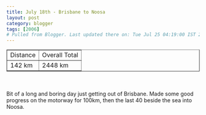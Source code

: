 ```yaml
---
title: July 18th - Brisbane to Noosa
layout: post
category: blogger
tags: [2006]
# Pulled from Blogger. Last updated there on: Tue Jul 25 04:19:00 IST 2006
---
```

<TABLE BORDER="1"><TR><TD>Distance</TD><TD>Overall Total</TD></TR><TR><TD>142 km</TD><TD>2448 km</TD></TR></TABLE><br /><br />Bit of a long and boring day just getting out of Brisbane. Made some good progress on the motorway for 100km, then the last 40 beside the sea into Noosa.<br /><br /><a onblur="try {parent.deselectBloggerImageGracefully();} catch(e) {}" href="http://photos1.blogger.com/blogger/916/2956/1600/IMG_1422.jpg"><img style="display:block; margin:0px auto 10px; text-align:center;cursor:pointer; cursor:hand;" src="http://photos1.blogger.com/blogger/916/2956/320/IMG_1422.jpg" border="0" alt="" /></a>
